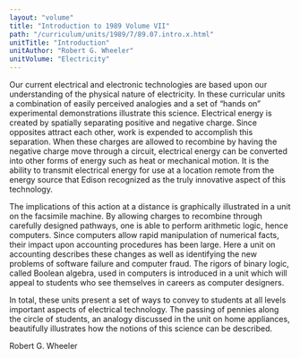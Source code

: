 ```yaml
---
layout: "volume"
title: "Introduction to 1989 Volume VII"
path: "/curriculum/units/1989/7/89.07.intro.x.html"
unitTitle: "Introduction"
unitAuthor: "Robert G. Wheeler"
unitVolume: "Electricity"
---
```

<body>
<p>
Our current electrical and electronic technologies are based upon our understanding of the physical nature of electricity. In these curricular units a combination of easily perceived analogies and a set of “hands on” experimental demonstrations illustrate this science. Electrical energy is created by spatially separating positive and negative charge. Since opposites attract each other, work is expended to accomplish this separation. When these charges are allowed to recombine by having the negative charge move through a circuit, electrical energy can be converted into other forms of energy such as heat or mechanical motion. It is the ability to transmit electrical energy for use at a location remote from the energy source that Edison recognized as the truly innovative aspect of this technology.
</p>
<p>
The implications of this action at a distance is graphically illustrated in a unit on the facsimile machine. By allowing charges to recombine through carefully designed pathways, one is able to perform arithmetic logic, hence computers. Since computers allow rapid manipulation of numerical facts, their impact upon accounting procedures has been large. Here a unit on accounting describes these changes as well as identifying the new problems of software failure and computer fraud. The rigors of binary logic, called Boolean algebra, used in computers is introduced in a unit which will appeal to students who see themselves in careers as computer designers.
</p>
<p>
In total, these units present a set of ways to convey to students at all levels important aspects of electrical technology. The passing of pennies along the circle of students, an analogy discussed in the unit on home appliances, beautifully illustrates how the notions of this science can be described.
</p>
<p>
Robert G. Wheeler
</p>
</body>